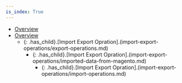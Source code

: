 ```yaml
---
is_index: True
---
```

- [Overview](overview.md)
- [Overview](overview.md)
    - {: .has_child}.[Import Export Opration].(import-export-operations/export-operations.md)
         - {: .has_child}.[Import Export Opration].(import-export-operations/imported-data-from-magento.md)
             - {: .has_child}.[Import Export Opration].(import-export-operations/import-operations.md)
        

